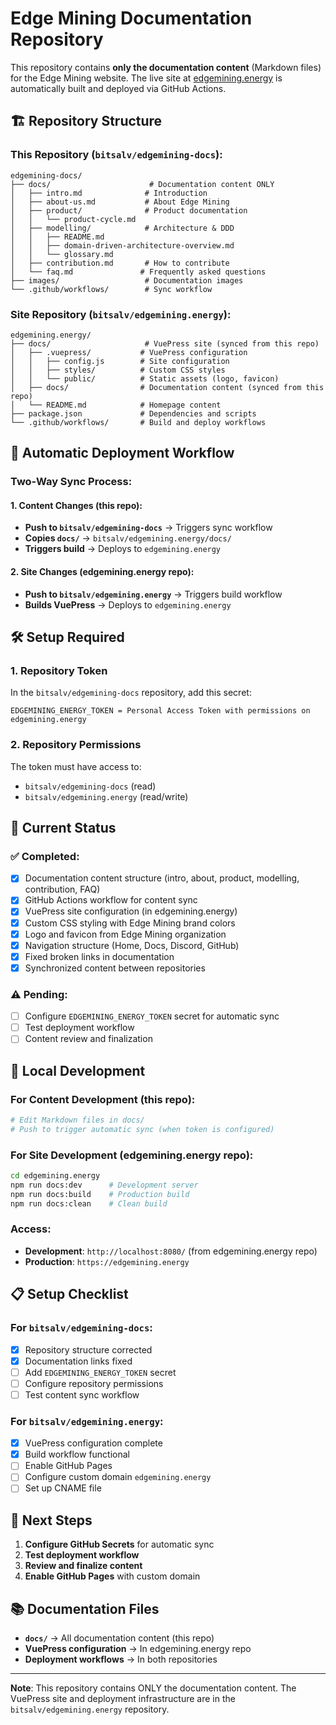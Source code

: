 # Edge Mining Documentation Repository

This repository contains **only the documentation content** (Markdown files) for the Edge Mining website. The live site at [edgemining.energy](https://edgemining.energy) is automatically built and deployed via GitHub Actions.

## 🏗️ Repository Structure

### **This Repository (`bitsalv/edgemining-docs`):**
```
edgemining-docs/
├── docs/                      # Documentation content ONLY
│   ├── intro.md              # Introduction
│   ├── about-us.md           # About Edge Mining
│   ├── product/              # Product documentation
│   │   └── product-cycle.md
│   ├── modelling/            # Architecture & DDD
│   │   ├── README.md
│   │   ├── domain-driven-architecture-overview.md
│   │   └── glossary.md
│   ├── contribution.md       # How to contribute
│   └── faq.md               # Frequently asked questions
├── images/                   # Documentation images
└── .github/workflows/        # Sync workflow
```

### **Site Repository (`bitsalv/edgemining.energy`):**
```
edgemining.energy/
├── docs/                     # VuePress site (synced from this repo)
│   ├── .vuepress/           # VuePress configuration
│   │   ├── config.js        # Site configuration
│   │   ├── styles/          # Custom CSS styles
│   │   └── public/          # Static assets (logo, favicon)
│   ├── docs/                # Documentation content (synced from this repo)
│   └── README.md            # Homepage content
├── package.json             # Dependencies and scripts
└── .github/workflows/       # Build and deploy workflows
```

## 🔄 Automatic Deployment Workflow

### **Two-Way Sync Process:**

#### **1. Content Changes (this repo):**
- **Push to `bitsalv/edgemining-docs`** → Triggers sync workflow
- **Copies `docs/`** → `bitsalv/edgemining.energy/docs/`
- **Triggers build** → Deploys to `edgemining.energy`

#### **2. Site Changes (edgemining.energy repo):**
- **Push to `bitsalv/edgemining.energy`** → Triggers build workflow
- **Builds VuePress** → Deploys to `edgemining.energy`

## 🛠️ Setup Required

### **1. Repository Token**
In the `bitsalv/edgemining-docs` repository, add this secret:
```
EDGEMINING_ENERGY_TOKEN = Personal Access Token with permissions on edgemining.energy
```

### **2. Repository Permissions**
The token must have access to:
- `bitsalv/edgemining-docs` (read)
- `bitsalv/edgemining.energy` (read/write)

## 📝 Current Status

### **✅ Completed:**
- [x] Documentation content structure (intro, about, product, modelling, contribution, FAQ)
- [x] GitHub Actions workflow for content sync
- [x] VuePress site configuration (in edgemining.energy)
- [x] Custom CSS styling with Edge Mining brand colors
- [x] Logo and favicon from Edge Mining organization
- [x] Navigation structure (Home, Docs, Discord, GitHub)
- [x] Fixed broken links in documentation
- [x] Synchronized content between repositories

### **⚠️ Pending:**
- [ ] Configure `EDGEMINING_ENERGY_TOKEN` secret for automatic sync
- [ ] Test deployment workflow
- [ ] Content review and finalization

## 🔧 Local Development

### **For Content Development (this repo):**
```bash
# Edit Markdown files in docs/
# Push to trigger automatic sync (when token is configured)
```

### **For Site Development (edgemining.energy repo):**
```bash
cd edgemining.energy
npm run docs:dev      # Development server
npm run docs:build    # Production build
npm run docs:clean    # Clean build
```

### **Access:**
- **Development**: `http://localhost:8080/` (from edgemining.energy repo)
- **Production**: `https://edgemining.energy`

## 📋 Setup Checklist

### **For `bitsalv/edgemining-docs`:**
- [x] Repository structure corrected
- [x] Documentation links fixed
- [ ] Add `EDGEMINING_ENERGY_TOKEN` secret
- [ ] Configure repository permissions
- [ ] Test content sync workflow

### **For `bitsalv/edgemining.energy`:**
- [x] VuePress configuration complete
- [x] Build workflow functional
- [ ] Enable GitHub Pages
- [ ] Configure custom domain `edgemining.energy`
- [ ] Set up CNAME file

## 🎯 Next Steps

1. **Configure GitHub Secrets** for automatic sync
2. **Test deployment workflow**
3. **Review and finalize content**
4. **Enable GitHub Pages** with custom domain

## 📚 Documentation Files

- **`docs/`** → All documentation content (this repo)
- **VuePress configuration** → In edgemining.energy repo
- **Deployment workflows** → In both repositories

---

**Note**: This repository contains ONLY the documentation content. The VuePress site and deployment infrastructure are in the `bitsalv/edgemining.energy` repository. 
